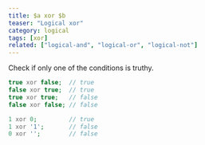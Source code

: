 ```yaml
---
title: $a xor $b
teaser: "Logical xor"
category: logical
tags: [xor]
related: ["logical-and", "logical-or", "logical-not"]
---
```


Check if only one of the conditions is truthy.

```php
true xor false;  // true
false xor true;  // true
true xor true;   // false
false xor false; // false

1 xor 0;         // true
1 xor '1';       // false
0 xor '';        // false
```
